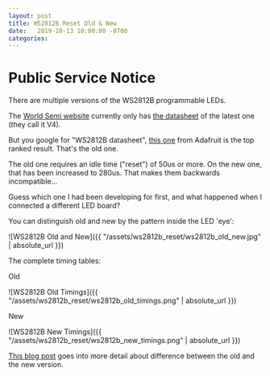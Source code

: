 ```yaml
---
layout: post
title: WS2812B Reset Old & New
date:   2019-10-13 10:00:00 -0700
categories:
---
```


# Public Service Notice

There are multiple versions of the WS2812B programmable LEDs.

The [World Semi website](http://www.world-semi.com/Certifications/details-111-4.html) currently only has 
[the datasheet](http://www.world-semi.com/DownLoadFile/111) of the latest one (they call it V4). 

But you google for "WS2812B datasheet", [this one](https://cdn-shop.adafruit.com/datasheets/WS2812B.pdf) 
from Adafruit is the top ranked result. That's the old one.

The old one requires an idle time ("reset") of 50us or more. On the new one, that has been increased to 280us. That makes them
backwards incompatible...

Guess which one I had been developing for first, and what happened when I connected a different LED board?

You can distinguish old and new by the pattern inside the LED 'eye':

![WS2812B Old and New]({{ "/assets/ws2812b_reset/ws2812b_old_new.jpg" | absolute_url }})

The complete timing tables:

Old

![WS2812B Old Timings]({{ "/assets/ws2812b_reset/ws2812b_old_timings.png" | absolute_url }})


New

![WS2812B New Timings]({{ "/assets/ws2812b_reset/ws2812b_new_timings.png" | absolute_url }})

[This blog post](https://blog.particle.io/2017/05/11/heads-up-ws2812b-neopixels-are-about-to-change/) goes into
more detail about difference between the old and the new version.

